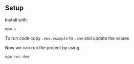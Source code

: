 ## Setup

Install with:

```sh
npm i
```

To run code copy `.env.example` to `.env` and update the values

Now we can run the project by using

```sh
npm run dev
```
